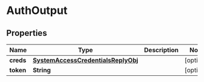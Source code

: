 

# AuthOutput


## Properties

Name | Type | Description | Notes
------------ | ------------- | ------------- | -------------
**creds** | [**SystemAccessCredentialsReplyObj**](SystemAccessCredentialsReplyObj.md) |  |  [optional]
**token** | **String** |  |  [optional]



